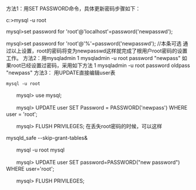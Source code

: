 方法1：用SET PASSWORD命令，具体更新密码步骤如下：

c:>mysql -u root

mysql>set password for 'root'@'localhost'=password('newpasswd');

mysql>set password for 'root'@'%'=password('newpasswd'); //本条可选
通过以上设置，root的密码将变为newpasswd这样就完成了根用户root密码的设置工作。
方法2：用mysqladmin
1
mysqladmin -u root password "newpass"
如果root已经设置过密码，采用如下方法
1
mysqladmin -u root password oldpass "newpass"
方法3： 用UPDATE直接编辑user表

    mysql -u root

　　mysql> use mysql;

　　mysql> UPDATE user SET Password = PASSWORD('newpass') WHERE user = 'root';

　　mysql> FLUSH PRIVILEGES;
在丢失root密码的时候，可以这样

mysqld_safe --skip-grant-tables&

　　mysql -u root mysql

　　mysql> UPDATE user SET password=PASSWORD("new password") WHERE user='root';

　　mysql> FLUSH PRIVILEGES;
